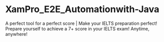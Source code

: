 # XamPro_E2E_Automationwith-Java
A perfect tool for a perfect score | Make your IELTS preparation perfect! Prepare yourself to achieve a 7+ score in your IELTS exam! Anytime, anywhere!
